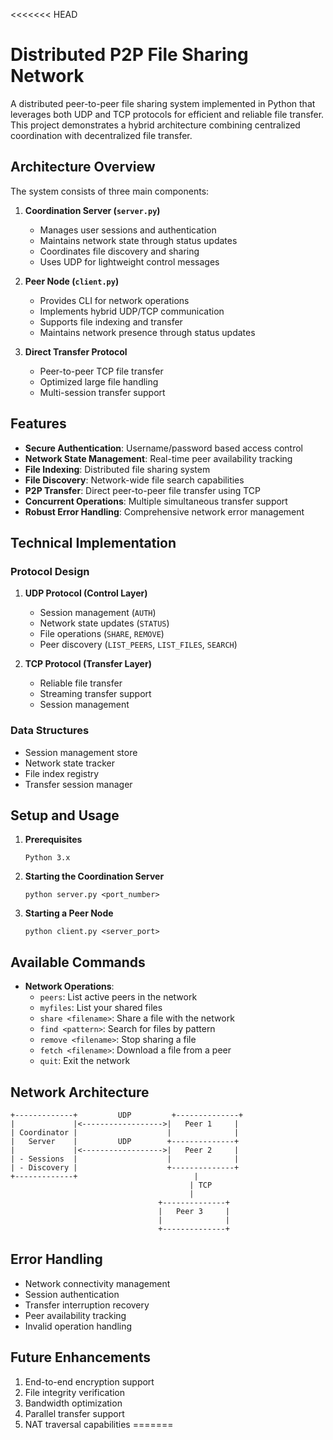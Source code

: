 <<<<<<< HEAD
# Distributed P2P File Sharing Network

A distributed peer-to-peer file sharing system implemented in Python that leverages both UDP and TCP protocols for efficient and reliable file transfer. This project demonstrates a hybrid architecture combining centralized coordination with decentralized file transfer.

## Architecture Overview

The system consists of three main components:

1. **Coordination Server (`server.py`)**
   - Manages user sessions and authentication
   - Maintains network state through status updates
   - Coordinates file discovery and sharing
   - Uses UDP for lightweight control messages

2. **Peer Node (`client.py`)**
   - Provides CLI for network operations
   - Implements hybrid UDP/TCP communication
   - Supports file indexing and transfer
   - Maintains network presence through status updates

3. **Direct Transfer Protocol**
   - Peer-to-peer TCP file transfer
   - Optimized large file handling
   - Multi-session transfer support

## Features

- **Secure Authentication**: Username/password based access control
- **Network State Management**: Real-time peer availability tracking
- **File Indexing**: Distributed file sharing system
- **File Discovery**: Network-wide file search capabilities
- **P2P Transfer**: Direct peer-to-peer file transfer using TCP
- **Concurrent Operations**: Multiple simultaneous transfer support
- **Robust Error Handling**: Comprehensive network error management

## Technical Implementation

### Protocol Design

1. **UDP Protocol (Control Layer)**
   - Session management (`AUTH`)
   - Network state updates (`STATUS`)
   - File operations (`SHARE`, `REMOVE`)
   - Peer discovery (`LIST_PEERS`, `LIST_FILES`, `SEARCH`)

2. **TCP Protocol (Transfer Layer)**
   - Reliable file transfer
   - Streaming transfer support
   - Session management

### Data Structures

- Session management store
- Network state tracker
- File index registry
- Transfer session manager

## Setup and Usage

1. **Prerequisites**
   ```
   Python 3.x
   ```

2. **Starting the Coordination Server**
   ```
   python server.py <port_number>
   ```

3. **Starting a Peer Node**
   ```
   python client.py <server_port>
   ```

## Available Commands

- **Network Operations**:
  - `peers`: List active peers in the network
  - `myfiles`: List your shared files
  - `share <filename>`: Share a file with the network
  - `find <pattern>`: Search for files by pattern
  - `remove <filename>`: Stop sharing a file
  - `fetch <filename>`: Download a file from a peer
  - `quit`: Exit the network

## Network Architecture

```
+-------------+         UDP         +--------------+
|             |<------------------>|   Peer 1     |
| Coordinator |                    |              |
|   Server    |         UDP        +--------------+
|             |<------------------>|   Peer 2     |
| - Sessions  |                    |              |
| - Discovery |                    +--------------+
+-------------+                          |
                                        | TCP
                                        |
                                 +--------------+
                                 |   Peer 3     |
                                 |              |
                                 +--------------+
```

## Error Handling

- Network connectivity management
- Session authentication
- Transfer interruption recovery
- Peer availability tracking
- Invalid operation handling

## Future Enhancements

1. End-to-end encryption support
2. File integrity verification
3. Bandwidth optimization
4. Parallel transfer support
5. NAT traversal capabilities
=======

